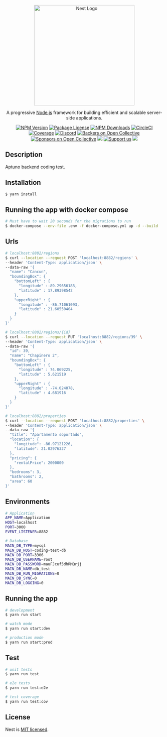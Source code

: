 <p align="center">
  <a href="http://nestjs.com/" target="blank"><img src="https://nestjs.com/img/logo_text.svg" width="320" alt="Nest Logo" /></a>
</p>

[circleci-image]: https://img.shields.io/circleci/build/github/nestjs/nest/master?token=abc123def456
[circleci-url]: https://circleci.com/gh/nestjs/nest

  <p align="center">A progressive <a href="http://nodejs.org" target="_blank">Node.js</a> framework for building efficient and scalable server-side applications.</p>
    <p align="center">
<a href="https://www.npmjs.com/~nestjscore" target="_blank"><img src="https://img.shields.io/npm/v/@nestjs/core.svg" alt="NPM Version" /></a>
<a href="https://www.npmjs.com/~nestjscore" target="_blank"><img src="https://img.shields.io/npm/l/@nestjs/core.svg" alt="Package License" /></a>
<a href="https://www.npmjs.com/~nestjscore" target="_blank"><img src="https://img.shields.io/npm/dm/@nestjs/common.svg" alt="NPM Downloads" /></a>
<a href="https://circleci.com/gh/nestjs/nest" target="_blank"><img src="https://img.shields.io/circleci/build/github/nestjs/nest/master" alt="CircleCI" /></a>
<a href="https://coveralls.io/github/nestjs/nest?branch=master" target="_blank"><img src="https://coveralls.io/repos/github/nestjs/nest/badge.svg?branch=master#9" alt="Coverage" /></a>
<a href="https://discord.gg/G7Qnnhy" target="_blank"><img src="https://img.shields.io/badge/discord-online-brightgreen.svg" alt="Discord"/></a>
<a href="https://opencollective.com/nest#backer" target="_blank"><img src="https://opencollective.com/nest/backers/badge.svg" alt="Backers on Open Collective" /></a>
<a href="https://opencollective.com/nest#sponsor" target="_blank"><img src="https://opencollective.com/nest/sponsors/badge.svg" alt="Sponsors on Open Collective" /></a>
  <a href="https://paypal.me/kamilmysliwiec" target="_blank"><img src="https://img.shields.io/badge/Donate-PayPal-ff3f59.svg"/></a>
    <a href="https://opencollective.com/nest#sponsor"  target="_blank"><img src="https://img.shields.io/badge/Support%20us-Open%20Collective-41B883.svg" alt="Support us"></a>
  <a href="https://twitter.com/nestframework" target="_blank"><img src="https://img.shields.io/twitter/follow/nestframework.svg?style=social&label=Follow"></a>
</p>
  <!--[![Backers on Open Collective](https://opencollective.com/nest/backers/badge.svg)](https://opencollective.com/nest#backer)
  [![Sponsors on Open Collective](https://opencollective.com/nest/sponsors/badge.svg)](https://opencollective.com/nest#sponsor)-->

## Description

Aptuno backend coding test.

## Installation

```bash
$ yarn install
```

## Running the app with docker compose
```bash
# Must have to wait 20 seconds for the migrations to run
$ docker-compose --env-file .env -f docker-compose.yml up -d --build
```

## Urls
```bash
# localhost:8882/regions
$ curl --location --request POST 'localhost:8882/regions' \
--header 'Content-Type: application/json' \
--data-raw '{
  "name": "Cancun",
  "boundingBox": {
    "bottomLeft" : {
      "longitude" :-89.29656183,
      "latitude" : 17.89398542
    },
    "upperRight" : {
      "longitude" : -86.71061093,
      "latitude" : 21.60550404
    }
  }
}'
```
 
```bash
# localhost:8882/regions/{id}
$ curl --location --request PUT 'localhost:8882/regions/39' \
--header 'Content-Type: application/json' \
--data-raw '{
  "id": 39,
  "name": "Chapinero 2",
  "boundingBox": {
    "bottomLeft" : {
      "longitude" : 74.069225,
      "latitude" : 5.621519
    },
    "upperRight" : {
      "longitude" : -74.024078,
      "latitude" : 4.681916
    }
  }
}'
```

```bash
# localhost:8882/properties
$ curl --location --request POST 'localhost:8882/properties' \
--header 'Content-Type: application/json' \
--data-raw '{
  "title": "Apartamento soportado",
  "location": {
    "longitude": -86.97121226,
    "latitude": 21.02976327
  },
  "pricing": {
    "rentalPrice": 2000000
  },
  "bedrooms": 3,
  "bathrooms": 2,
  "area": 60
}'
```
## Environments

```bash
# Application
APP_NAME=Application
HOST=localhost
PORT=3000
EVENT_LISTENER=8882

# Database
MAIN_DB_TYPE=mysql
MAIN_DB_HOST=coding-test-db
MAIN_DB_PORT=3306
MAIN_DB_USERNAME=root
MAIN_DB_PASSWORD=mauFJcuf5dhRMQrjj
MAIN_DB_NAME=db_test
MAIN_DB_RUN_MIGRATIONS=0
MAIN_DB_SYNC=0
MAIN_DB_LOGGING=0
```

## Running the app

```bash
# development
$ yarn run start

# watch mode
$ yarn run start:dev

# production mode
$ yarn run start:prod
```

## Test

```bash
# unit tests
$ yarn run test

# e2e tests
$ yarn run test:e2e

# test coverage
$ yarn run test:cov
```

## License

Nest is [MIT licensed](LICENSE).
